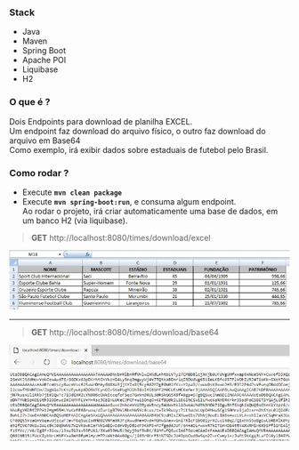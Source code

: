 ### Stack
- Java
- Maven
- Spring Boot
- Apache POI
- Liquibase 
- H2

### O que é ?
Dois Endpoints para download de planilha EXCEL. \
Um endpoint faz download do arquivo físico, o outro faz download do arquivo em Base64 \
Como exemplo, irá exibir dados sobre estaduais de futebol pelo Brasil.

### Como rodar ?
- Execute **`mvn clean package`**
- Execute **`mvn spring-boot:run`**, e consuma algum endpoint.\
Ao rodar o projeto, irá criar automaticamente uma base de dados, em um banco H2 (via liquibase).

> **GET** http://localhost:8080/times/download/excel    

![](https://github.com/lucianoortizsilva/java-download-excel/blob/master/src/main/resources/static/github/download-excel.jpg)

<hr>

> **GET** http://localhost:8080/times/download/base64

![](https://github.com/lucianoortizsilva/java-download-excel/blob/master/src/main/resources/static/github/download-base64.jpg)
